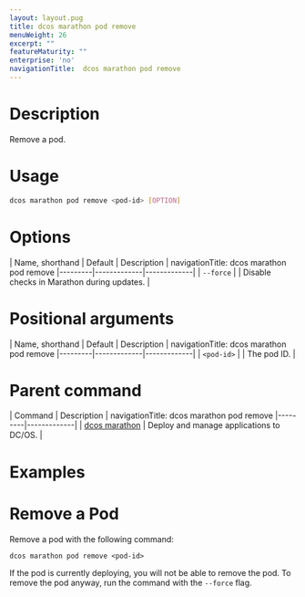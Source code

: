 ```yaml
---
layout: layout.pug
title: dcos marathon pod remove
menuWeight: 26
excerpt: ""
featureMaturity: ""
enterprise: 'no'
navigationTitle:  dcos marathon pod remove
---
```


<!-- This source repo for this topic is https://github.com/dcos/dcos-docs -->


# Description
Remove a pod.

# Usage

```bash
dcos marathon pod remove <pod-id> [OPTION]
```

# Options

| Name, shorthand | Default | Description |
navigationTitle:  dcos marathon pod remove
|---------|-------------|-------------|
| `--force`   |             | Disable checks in Marathon during updates. |

# Positional arguments

| Name, shorthand | Default | Description |
navigationTitle:  dcos marathon pod remove
|---------|-------------|-------------|
| `<pod-id>`   |             | The pod ID. |

# Parent command

| Command | Description |
navigationTitle:  dcos marathon pod remove
|---------|-------------|
| [dcos marathon](/1.9/cli/command-reference/dcos-marathon/) | Deploy and manage applications to DC/OS. |

# Examples

# Remove a Pod
Remove a pod with the following command:
```
dcos marathon pod remove <pod-id>
```

If the pod is currently deploying, you will not be able to remove the pod. To remove the pod anyway, run the command with the `--force` flag.
